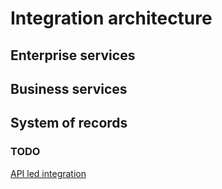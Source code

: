 # Integration architecture


## Enterprise services

## Business services

## System of records

### TODO
[API led integration](https://github.com/Pettersson-dev/Integration-architecture/edit/main/api-integration.md)
